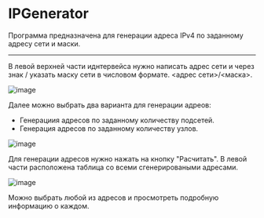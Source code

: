 # IPGenerator
Программа предназначена для генерации адреса IPv4 по заданному адресу сети и маски. 
___
В левой верхней части иднтервейса нужно написать адрес сети и через знак / указать маску сети в числовом формате. <адрес сети>/<маска>.

![image](https://github.com/vladislav20221/IPGenerator/assets/117448294/4cc9e0a5-646a-40e5-a505-bc9c34032e0b "Указание адреса и маски сети.")

Далее можно выбрать два варианта для генерации адреов:
* Генерациия адресов по заданному количеству подсетей.
* Генерация адресов по заданному количеству узлов.

![image](https://github.com/vladislav20221/IPGenerator/assets/117448294/4ccf92da-17e1-4088-b756-f53e41fbe441)

Для генерации адресов нужно нажать на кнопку "Расчитать". В левой части расположена таблица со всеми сгенерироваными адресами. 

![image](https://github.com/vladislav20221/IPGenerator/assets/117448294/e3658486-dded-4e43-915c-66489d37731e)

Можно выбрать любой из адресов и просмотреть подробную информацию о каждом.
